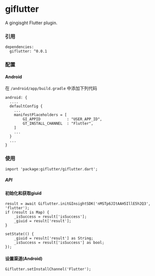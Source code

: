 # giflutter

A gingisght Flutter plugin.

### 引用

```
dependencies:
  giflutter: ^0.0.1
```


### 配置
#### Android


在 `/android/app/build.gradle` 中添加下列代码

```
android: {
  ....
  defaultConfig {
    ...
    manifestPlaceholders = [
    	GI_APPID            : "USER_APP_ID",
    	GT_INSTALL_CHANNEL  : "Flutter",
    ]
    ...
  }    
  ...
}
```


### 使用

```
import 'package:giflutter/giflutter.dart';
```


##### API

#### 初始化和获取giuid

```
result = await Giflutter.initGInsightSDK('nMSTp6JItAAH5IllE5h2Q3', 'flutter');
if (result is Map) {
    _isSuccess = result['isSuccess'];
    _giuid = result['result'];
}

setState(() {
    _giuid = result['result'] as String;
    _isSuccess = result['isSuccess'] as bool;
});

```

#### 设置渠道(Android)

```
Giflutter.setInstallChannel('Flutter');
```
